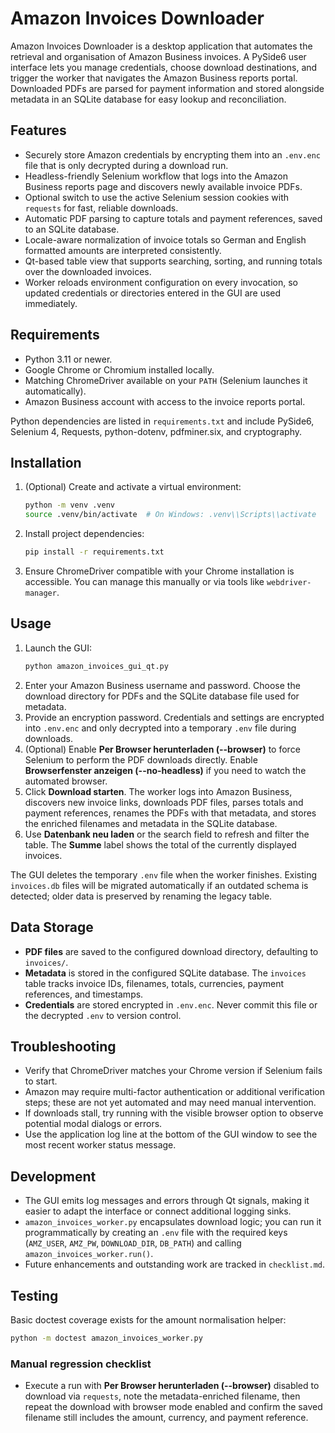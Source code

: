 # Amazon Invoices Downloader

Amazon Invoices Downloader is a desktop application that automates the retrieval and organisation of Amazon Business invoices. A PySide6 user interface lets you manage credentials, choose download destinations, and trigger the worker that navigates the Amazon Business reports portal. Downloaded PDFs are parsed for payment information and stored alongside metadata in an SQLite database for easy lookup and reconciliation.

## Features

- Securely store Amazon credentials by encrypting them into an `.env.enc` file that is only decrypted during a download run.
- Headless-friendly Selenium workflow that logs into the Amazon Business reports page and discovers newly available invoice PDFs.
- Optional switch to use the active Selenium session cookies with `requests` for fast, reliable downloads.
- Automatic PDF parsing to capture totals and payment references, saved to an SQLite database.
- Locale-aware normalization of invoice totals so German and English formatted amounts are interpreted consistently.
- Qt-based table view that supports searching, sorting, and running totals over the downloaded invoices.
- Worker reloads environment configuration on every invocation, so updated credentials or directories entered in the GUI are used immediately.

## Requirements

- Python 3.11 or newer.
- Google Chrome or Chromium installed locally.
- Matching ChromeDriver available on your `PATH` (Selenium launches it automatically).
- Amazon Business account with access to the invoice reports portal.

Python dependencies are listed in `requirements.txt` and include PySide6, Selenium 4, Requests, python-dotenv, pdfminer.six, and cryptography.

## Installation

1. (Optional) Create and activate a virtual environment:
   ```bash
   python -m venv .venv
   source .venv/bin/activate  # On Windows: .venv\\Scripts\\activate
   ```
2. Install project dependencies:
   ```bash
   pip install -r requirements.txt
   ```
3. Ensure ChromeDriver compatible with your Chrome installation is accessible. You can manage this manually or via tools like `webdriver-manager`.

## Usage

1. Launch the GUI:
   ```bash
   python amazon_invoices_gui_qt.py
   ```
2. Enter your Amazon Business username and password. Choose the download directory for PDFs and the SQLite database file used for metadata.
3. Provide an encryption password. Credentials and settings are encrypted into `.env.enc` and only decrypted into a temporary `.env` file during downloads.
4. (Optional) Enable **Per Browser herunterladen (--browser)** to force Selenium to perform the PDF downloads directly. Enable **Browserfenster anzeigen (--no-headless)** if you need to watch the automated browser.
5. Click **Download starten**. The worker logs into Amazon Business, discovers new invoice links, downloads PDF files, parses totals and payment references, renames the PDFs with that metadata, and stores the enriched filenames and metadata in the SQLite database.
6. Use **Datenbank neu laden** or the search field to refresh and filter the table. The **Summe** label shows the total of the currently displayed invoices.

The GUI deletes the temporary `.env` file when the worker finishes. Existing `invoices.db` files will be migrated automatically if an outdated schema is detected; older data is preserved by renaming the legacy table.

## Data Storage

- **PDF files** are saved to the configured download directory, defaulting to `invoices/`.
- **Metadata** is stored in the configured SQLite database. The `invoices` table tracks invoice IDs, filenames, totals, currencies, payment references, and timestamps.
- **Credentials** are stored encrypted in `.env.enc`. Never commit this file or the decrypted `.env` to version control.

## Troubleshooting

- Verify that ChromeDriver matches your Chrome version if Selenium fails to start.
- Amazon may require multi-factor authentication or additional verification steps; these are not yet automated and may need manual intervention.
- If downloads stall, try running with the visible browser option to observe potential modal dialogs or errors.
- Use the application log line at the bottom of the GUI window to see the most recent worker status message.

## Development

- The GUI emits log messages and errors through Qt signals, making it easier to adapt the interface or connect additional logging sinks.
- `amazon_invoices_worker.py` encapsulates download logic; you can run it programmatically by creating an `.env` file with the required keys (`AMZ_USER`, `AMZ_PW`, `DOWNLOAD_DIR`, `DB_PATH`) and calling `amazon_invoices_worker.run()`.
- Future enhancements and outstanding work are tracked in `checklist.md`.

## Testing

Basic doctest coverage exists for the amount normalisation helper:

```bash
python -m doctest amazon_invoices_worker.py
```

### Manual regression checklist

- Execute a run with **Per Browser herunterladen (--browser)** disabled to download via `requests`, note the metadata-enriched filename, then repeat the download with browser mode enabled and confirm the saved filename still includes the amount, currency, and payment reference.
